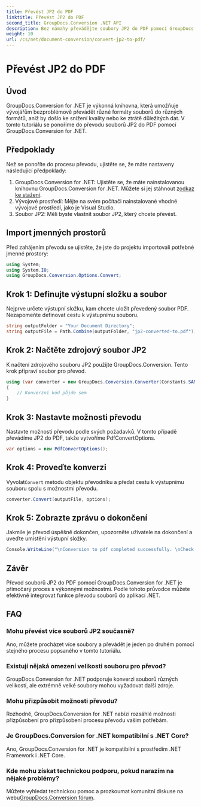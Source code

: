 ```yaml
---
title: Převést JP2 do PDF
linktitle: Převést JP2 do PDF
second_title: GroupDocs.Conversion .NET API
description: Bez námahy převádějte soubory JP2 do PDF pomocí GroupDocs.Conversion for .NET. Postupujte podle našeho podrobného průvodce pro bezproblémovou integraci.
weight: 10
url: /cs/net/document-conversion/convert-jp2-to-pdf/
---
```


# Převést JP2 do PDF

## Úvod
GroupDocs.Conversion for .NET je výkonná knihovna, která umožňuje vývojářům bezproblémově převádět různé formáty souborů do různých formátů, aniž by došlo ke snížení kvality nebo ke ztrátě důležitých dat. V tomto tutoriálu se ponoříme do převodu souborů JP2 do PDF pomocí GroupDocs.Conversion for .NET. 
## Předpoklady
Než se ponoříte do procesu převodu, ujistěte se, že máte nastaveny následující předpoklady:
1.  GroupDocs.Conversion for .NET: Ujistěte se, že máte nainstalovanou knihovnu GroupDocs.Conversion for .NET. Můžete si jej stáhnout z[odkaz ke stažení](https://releases.groupdocs.com/conversion/net/).
2. Vývojové prostředí: Mějte na svém počítači nainstalované vhodné vývojové prostředí, jako je Visual Studio.
3. Soubor JP2: Měli byste vlastnit soubor JP2, který chcete převést.

## Import jmenných prostorů
Před zahájením převodu se ujistěte, že jste do projektu importovali potřebné jmenné prostory:
```csharp
using System;
using System.IO;
using GroupDocs.Conversion.Options.Convert;
```

## Krok 1: Definujte výstupní složku a soubor
Nejprve určete výstupní složku, kam chcete uložit převedený soubor PDF. Nezapomeňte definovat cestu k výstupnímu souboru.
```csharp
string outputFolder = "Your Document Directory";
string outputFile = Path.Combine(outputFolder, "jp2-converted-to.pdf");
```
## Krok 2: Načtěte zdrojový soubor JP2
K načtení zdrojového souboru JP2 použijte GroupDocs.Conversion. Tento krok připraví soubor pro převod.
```csharp
using (var converter = new GroupDocs.Conversion.Converter(Constants.SAMPLE_JP2))
{
    // Konverzní kód půjde sem
}
```
## Krok 3: Nastavte možnosti převodu
Nastavte možnosti převodu podle svých požadavků. V tomto případě převádíme JP2 do PDF, takže vytvoříme PdfConvertOptions.
```csharp
var options = new PdfConvertOptions();
```
## Krok 4: Proveďte konverzi
 Vyvolat`Convert` metodu objektu převodníku a předat cestu k výstupnímu souboru spolu s možnostmi převodu.
```csharp
converter.Convert(outputFile, options);
```
## Krok 5: Zobrazte zprávu o dokončení
Jakmile je převod úspěšně dokončen, upozorněte uživatele na dokončení a uveďte umístění výstupní složky.
```csharp
Console.WriteLine("\nConversion to pdf completed successfully. \nCheck output in {0}", outputFolder);
```

## Závěr
Převod souborů JP2 do PDF pomocí GroupDocs.Conversion for .NET je přímočarý proces s výkonnými možnostmi. Podle tohoto průvodce můžete efektivně integrovat funkce převodu souborů do aplikací .NET.
## FAQ
### Mohu převést více souborů JP2 současně?
Ano, můžete procházet více soubory a převádět je jeden po druhém pomocí stejného procesu popsaného v tomto tutoriálu.
### Existují nějaká omezení velikosti souboru pro převod?
GroupDocs.Conversion for .NET podporuje konverzi souborů různých velikostí, ale extrémně velké soubory mohou vyžadovat další zdroje.
### Mohu přizpůsobit možnosti převodu?
Rozhodně, GroupDocs.Conversion for .NET nabízí rozsáhlé možnosti přizpůsobení pro přizpůsobení procesu převodu vašim potřebám.
### Je GroupDocs.Conversion for .NET kompatibilní s .NET Core?
Ano, GroupDocs.Conversion for .NET je kompatibilní s prostředím .NET Framework i .NET Core.
### Kde mohu získat technickou podporu, pokud narazím na nějaké problémy?
 Můžete vyhledat technickou pomoc a prozkoumat komunitní diskuse na webu[GroupDocs.Conversion fórum](https://forum.groupdocs.com/c/conversion/11).